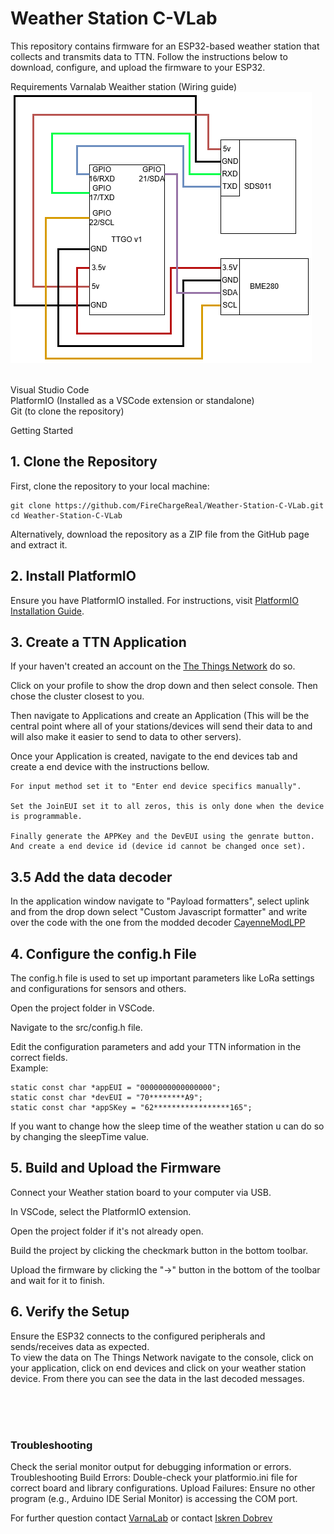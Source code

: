 # Weather Station C-VLab
This repository contains firmware for an ESP32-based weather station that collects and transmits data to TTN. Follow the instructions below to download, configure, and upload the firmware to your ESP32.

Requirements
Varnalab Weaither station (Wiring guide)
<br>
![Wiring Guide](Images/WS-C.drawio.png)

<br>
Visual Studio Code<br>
PlatformIO (Installed as a VSCode extension or standalone)<br>
Git (to clone the repository)<br>

Getting Started
## 1. Clone the Repository
First, clone the repository to your local machine:

```
git clone https://github.com/FireChargeReal/Weather-Station-C-VLab.git
cd Weather-Station-C-VLab
```

Alternatively, download the repository as a ZIP file from the GitHub page and extract it.

## 2. Install PlatformIO
Ensure you have PlatformIO installed. For instructions, visit [PlatformIO Installation Guide](https://platformio.org/install).

## 3. Create a TTN Application
If your haven't created an account on the [The Things Network](https://www.thethingsnetwork.org/) do so.

Click on your profile to show the drop down and then select console. Then chose the cluster closest to you.

Then navigate to Applications and create an Application (This will be the central point where all of your stations/devices will send their data to and will also make it easier to send to data to other servers).

Once your Application is created, navigate to the end devices tab and create a end device with the instructions bellow.
```
For input method set it to "Enter end device specifics manually".

Set the JoinEUI set it to all zeros, this is only done when the device is programmable.

Finally generate the APPKey and the DevEUI using the genrate button. And create a end device id (device id cannot be changed once set).
```

## 3.5 Add the data decoder
In the application window navigate to "Payload formatters", select uplink and from the drop down select "Custom Javascript formatter" and write over the code with the one from the modded decoder [CayenneModLPP](https://github.com/FireChargeReal/CayenneModLPP/blob/main/JSDecoder.js)

## 4. Configure the config.h File
The config.h file is used to set up important parameters like LoRa settings and configurations for sensors and others.

Open the project folder in VSCode.

Navigate to the src/config.h file.

Edit the configuration parameters and add your TTN information in the correct fields.<br>
Example:
```
static const char *appEUI = "0000000000000000";
static const char *devEUI = "70********A9";
static const char *appSKey = "62*****************165";

```

If you want to change how the sleep time of the weather station u can do so by changing the sleepTime value.

## 5. Build and Upload the Firmware
Connect your Weather station board to your computer via USB.

In VSCode, select the PlatformIO extension.

Open the project folder if it's not already open.

Build the project by clicking the checkmark button in the bottom toolbar.

Upload the firmware by clicking the "->" button in the bottom of the toolbar and wait for it to finish.

## 6. Verify the Setup
Ensure the ESP32 connects to the configured peripherals and sends/receives data as expected.<BR>
To view the data on The Things Network navigate to the console, click on your application, click on end devices and click on your weather station device. From there you can see the data in the last decoded messages.


<br>
<br>
<br>

### Troubleshooting
Check the serial monitor output for debugging information or errors.
Troubleshooting
Build Errors: Double-check your platformio.ini file for correct board and library configurations.
Upload Failures: Ensure no other program (e.g., Arduino IDE Serial Monitor) is accessing the COM port.

For further question contact [VarnaLab](https://www.varnalab.org) or contact [Iskren Dobrev](https://www.iskrendobrev.com) 
